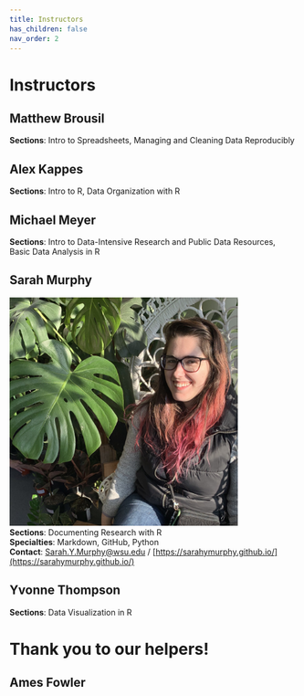 ```yaml
---
title: Instructors
has_children: false
nav_order: 2
---
```


# Instructors

## Matthew Brousil
<b>Sections</b>: Intro to Spreadsheets, Managing and Cleaning Data Reproducibly

## Alex Kappes
<b>Sections</b>: Intro to R, Data Organization with R

## Michael Meyer 
<b>Sections</b>: Intro to Data-Intensive Research and Public Data Resources, Basic Data Analysis in R


## Sarah Murphy
<img src="https://github.com/sarahymurphy/2021-06-07-cereo-reu-data-wrangling/blob/master/InstructorPhotos/IMG_79071.JPG?raw=true" alt="Sarah" width="400"/><br>
<b>Sections</b>: Documenting Research with R<br>
<b>Specialties</b>: Markdown, GitHub, Python<br>
<b>Contact</b>: Sarah.Y.Murphy@wsu.edu / [https://sarahymurphy.github.io/](https://sarahymurphy.github.io/)<br>

## Yvonne Thompson 
<b>Sections</b>: Data Visualization in R

# Thank you to our helpers!

## Ames Fowler

